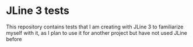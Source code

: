 # JLine 3 tests

This repository contains tests that I am creating with JLine 3 to familiarize myself with it, as I plan to use it for another project but have not used JLine before
